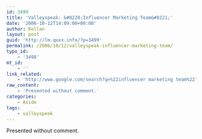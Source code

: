 ```yaml
---
id: 3499
title: 'Valleyspeak: &#8220;Influencer Marketing Team&#8221;'
date: '2006-10-12T14:09:00+00:00'
author: Kellan
layout: post
guid: 'http://lm.quxx.info/?p=3499'
permalink: /2006/10/12/valleyspeak-influencer-marketing-team/
typo_id:
    - '3498'
mt_id:
    - ''
link_related:
    - 'http://www.google.com/search?q=%22influencer marketing team%22'
raw_content:
    - 'Presented without comment.'
categories:
    - Aside
tags:
    - valleyspeak
---
```


Presented without comment.